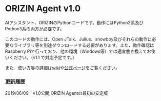 # ORIZIN Agent v1.0
AIアシスタント、ORIZINのPythonコードです。動作にはPython2系及びPython3系の両方が必要です。

このコードの動作には、Open JTalk、Julius、snowboy及びそれらの動作に必要なライブラリ等を別途ダウンロードする必要があります。また、動作確認はRaspberry Piで行っており、他の環境（Windows等）では適宜書き換えてお使いください。（v1.1 で対応予定です。）

また、使い方等の詳細は[wiki](https://github.com/Robot-Inventor/ORIZIN_Agent/wiki)や[公式ページ](https://robot-inventor.github.io/ORIZIN_Agent/)をご覧ください。

### 更新履歴  
2019/06/09　v1.0公開;ORIZIN Agentの最初の安定版

